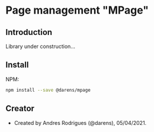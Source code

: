 # Page management "MPage"

## Introduction

Library under construction...

## Install

NPM:
```bash
npm install --save @darens/mpage
```

## Creator

 - Created by Andres Rodrigues (@darens), 05/04/2021.

